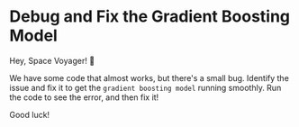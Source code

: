 # Debug and Fix the Gradient Boosting Model

Hey, Space Voyager! 🚀

We have some code that almost works, but there's a small bug. Identify the issue and fix it to get the `gradient boosting model` running smoothly. Run the code to see the error, and then fix it!

Good luck!